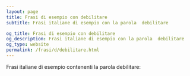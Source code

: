 ```yaml
---
layout: page
title: Frasi di esempio con debilitare 
subtitle: Frasi italiane di esempio con la parola  debilitare

og_title: Frasi di esempio con debilitare 
og_description: Frasi italiane di esempio con la parola  debilitare
og_type: website
permalink: /frasi/d/debilitare.html
---
```


Frasi italiane di esempio contenenti la parola debilitare:


